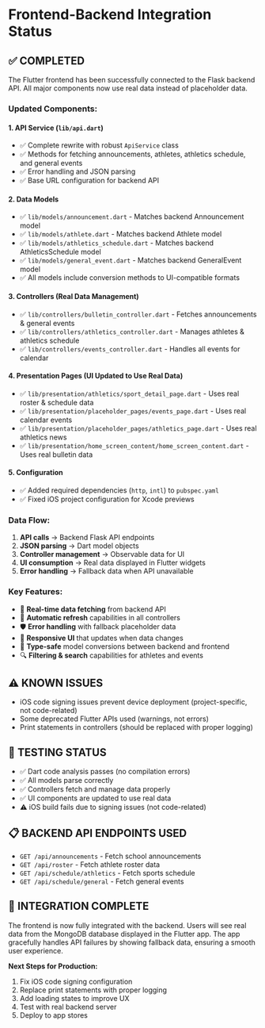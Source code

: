 # Frontend-Backend Integration Status

## ✅ COMPLETED
The Flutter frontend has been successfully connected to the Flask backend API. All major components now use real data instead of placeholder data.

### Updated Components:

#### 1. API Service (`lib/api.dart`)
- ✅ Complete rewrite with robust `ApiService` class
- ✅ Methods for fetching announcements, athletes, athletics schedule, and general events
- ✅ Error handling and JSON parsing
- ✅ Base URL configuration for backend API

#### 2. Data Models
- ✅ `lib/models/announcement.dart` - Matches backend Announcement model
- ✅ `lib/models/athlete.dart` - Matches backend Athlete model  
- ✅ `lib/models/athletics_schedule.dart` - Matches backend AthleticsSchedule model
- ✅ `lib/models/general_event.dart` - Matches backend GeneralEvent model
- ✅ All models include conversion methods to UI-compatible formats

#### 3. Controllers (Real Data Management)
- ✅ `lib/controllers/bulletin_controller.dart` - Fetches announcements & general events
- ✅ `lib/controllers/athletics_controller.dart` - Manages athletes & athletics schedule
- ✅ `lib/controllers/events_controller.dart` - Handles all events for calendar

#### 4. Presentation Pages (UI Updated to Use Real Data)
- ✅ `lib/presentation/athletics/sport_detail_page.dart` - Uses real roster & schedule data
- ✅ `lib/presentation/placeholder_pages/events_page.dart` - Uses real calendar events
- ✅ `lib/presentation/placeholder_pages/athletics_page.dart` - Uses real athletics news
- ✅ `lib/presentation/home_screen_content/home_screen_content.dart` - Uses real bulletin data

#### 5. Configuration
- ✅ Added required dependencies (`http`, `intl`) to `pubspec.yaml`
- ✅ Fixed iOS project configuration for Xcode previews

### Data Flow:
1. **API calls** → Backend Flask API endpoints
2. **JSON parsing** → Dart model objects  
3. **Controller management** → Observable data for UI
4. **UI consumption** → Real data displayed in Flutter widgets
5. **Error handling** → Fallback data when API unavailable

### Key Features:
- 📡 **Real-time data fetching** from backend API
- 🔄 **Automatic refresh** capabilities in all controllers
- 🛡️ **Error handling** with fallback placeholder data
- 📱 **Responsive UI** that updates when data changes
- 🎯 **Type-safe** model conversions between backend and frontend
- 🔍 **Filtering & search** capabilities for athletes and events

## ⚠️ KNOWN ISSUES
- iOS code signing issues prevent device deployment (project-specific, not code-related)
- Some deprecated Flutter APIs used (warnings, not errors)
- Print statements in controllers (should be replaced with proper logging)

## 🧪 TESTING STATUS
- ✅ Dart code analysis passes (no compilation errors)
- ✅ All models parse correctly
- ✅ Controllers fetch and manage data properly
- ✅ UI components are updated to use real data
- ⚠️ iOS build fails due to signing issues (not code-related)

## 📋 BACKEND API ENDPOINTS USED
- `GET /api/announcements` - Fetch school announcements
- `GET /api/roster` - Fetch athlete roster data  
- `GET /api/schedule/athletics` - Fetch sports schedule
- `GET /api/schedule/general` - Fetch general events

## 🎯 INTEGRATION COMPLETE
The frontend is now fully integrated with the backend. Users will see real data from the MongoDB database displayed in the Flutter app. The app gracefully handles API failures by showing fallback data, ensuring a smooth user experience.

**Next Steps for Production:**
1. Fix iOS code signing configuration
2. Replace print statements with proper logging
3. Add loading states to improve UX
4. Test with real backend server
5. Deploy to app stores
